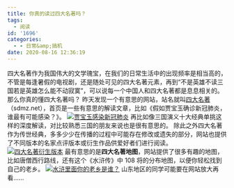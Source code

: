 ```yaml
---
title: 你真的读过四大名著吗？
tags:
  - 阅读
id: '1696'
categories:
  - - 日常&amp;搞机
date: 2020-08-16 12:36:19
---
```


四大名著作为我国伟大的文学瑰宝，在我们的日常生活中的出现频率是相当高的，不管是每逢暑假的电视剧，还是随处可见的四大名著元素，再到“不是英雄不读三国若是英雄怎么能不动寂寞”，可以说每一个中国人和四大名著都是息息相关的。 那么你真的懂四大名著吗？ 昨天发现一个有意思的网站，站名就叫[四大名著](https://www.sdmz.net)（sdmz.net），首页是一些有意思的解读文章，比如《假如贾宝玉确诊新冠肺炎，谁最有可能感染？》。 [![贾宝玉感染新冠肺炎](https://i.loli.net/2020/08/16/TP8ujhRA2Bpfxmo.png)](https://i.loli.net/2020/08/16/TP8ujhRA2Bpfxmo.png) 再比如像三国演义十大经典单挑这样的深度解读，对比较熟悉三国的朋友来说也是很有意思的。 除此之外四大名著作为传世经典，多多少少在传播的过程中可能存在修改或遗失的部分，网站也提供了不同版本的名家点评版本或衍生作品供爱好者们进行阅读。 [![四大名著衍生版本](https://i.loli.net/2020/08/16/YvdiESzbF5lsNJT.png)](https://i.loli.net/2020/08/16/YvdiESzbF5lsNJT.png) 最有意思的是**四大名著地图**，网站提供了很多有趣的地图，比如唐僧西行路线，还有这个《水浒传》中 108 将的分布地图，以便你轻松找到自己的老乡。 [![水浒里面你的老乡是谁？](https://s1.ax1x.com/2020/08/16/dEkQA0.png)](https://s1.ax1x.com/2020/08/16/dEkQA0.png) 山东地区的同学可能要在网站放大再看......